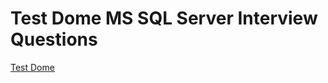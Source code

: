 # Test Dome MS SQL Server Interview Questions

[Test Dome](https://www.testdome.com/tests/ms-sql-server-online-test/174)
